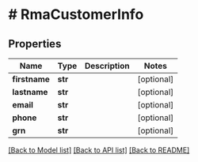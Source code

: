 # # RmaCustomerInfo


## Properties 


Name | Type | Description | Notes
------------ | ------------- | ------------- | -------------
**firstname**| **str** |   | [optional]
**lastname**| **str** |   | [optional]
**email**| **str** |   | [optional]
**phone**| **str** |   | [optional]
**grn**| **str** |   | [optional]


[[Back to Model list]](../../README.md#models) [[Back to API list]](../../README.md#endpoints) [[Back to README]](../../README.md)

